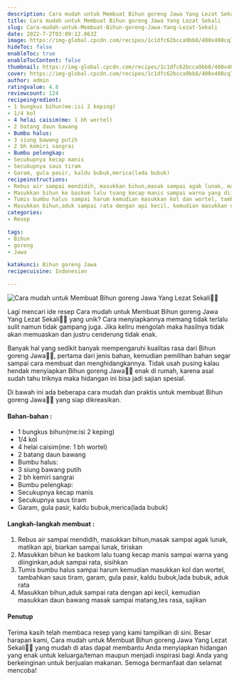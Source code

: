 ```yaml
---
description: Cara mudah untuk Membuat Bihun goreng Jawa Yang Lezat Sekali"
title: Cara mudah untuk Membuat Bihun goreng Jawa Yang Lezat Sekali
slug: Cara-mudah-untuk-Membuat-Bihun-goreng-Jawa-Yang-Lezat-Sekali
date: 2022-7-2T03:09:12.063Z
image: https://img-global.cpcdn.com/recipes/1c1dfc62bcca9bb8/400x400cq70/photo.jpg
hideToc: false
enableToc: true
enableTocContent: false
thumbnail: https://img-global.cpcdn.com/recipes/1c1dfc62bcca9bb8/400x400cq70/photo.jpg
cover: https://img-global.cpcdn.com/recipes/1c1dfc62bcca9bb8/400x400cq70/photo.jpg
author: admin
ratingvalue: 4.8
reviewcount: 124
recipeingredient:
- 1 bungkus bihun(me:isi 2 keping)
- 1/4 kol
- 4 helai caisim(me: 1 bh wortel)
- 2 batang daun bawang
- Bumbu halus:
- 3 siung bawang putih
- 2 bh kemiri sangrai
- Bumbu pelengkap:
- Secukupnya kecap manis
- Secukupnya saus tiram
- Garam, gula pasir, kaldu bubuk,merica(lada bubuk)
recipeinstructions:
- Rebus air sampai mendidih, masukkan bihun,masak sampai agak lunak, matikan api, biarkan sampai lunak, tiriskan
- Masukkan bihun ke baskom lalu tuang kecap manis sampai warna yang diinginkan,aduk sampai rata, sisihkan
- Tumis bumbu halus sampai harum kemudian masukkan kol dan wortel, tambahkan saus tiram, garam, gula pasir, kaldu bubuk,lada bubuk, aduk rata
- Masukkan bihun,aduk sampai rata dengan api kecil, kemudian masukkan daun bawang masak sampai matang,tes rasa, sajikan
categories:
- Resep

tags:
- Bihun
- goreng
- Jawa

katakunci: Bihun goreng Jawa
recipecuisine: Indonesian

---
```


![Cara mudah untuk Membuat Bihun goreng Jawa Yang Lezat Sekali👩‍🍳](https://img-global.cpcdn.com/recipes/1c1dfc62bcca9bb8/400x400cq70/photo.jpg)

Lagi mencari ide resep Cara mudah untuk Membuat Bihun goreng Jawa Yang Lezat Sekali👩‍🍳 yang unik? Cara menyiapkannya memang tidak terlalu sulit namun tidak gampang juga. Jika keliru mengolah maka hasilnya tidak akan memuaskan dan justru cenderung tidak enak.

Banyak hal yang sedikit banyak mempengaruhi kualitas rasa dari Bihun goreng Jawa👩‍🍳, pertama dari jenis bahan, kemudian pemilihan bahan segar sampai cara membuat dan menghidangkannya. Tidak usah pusing kalau hendak menyiapkan Bihun goreng Jawa👩‍🍳 enak di rumah, karena asal sudah tahu triknya maka hidangan ini bisa jadi sajian spesial.

Di bawah ini ada beberapa cara mudah dan praktis untuk membuat Bihun goreng Jawa👩‍🍳 yang siap dikreasikan.

<!--inarticleads1-->

#### Bahan-bahan :

- 1 bungkus bihun(me:isi 2 keping)
- 1/4 kol
- 4 helai caisim(me: 1 bh wortel)
- 2 batang daun bawang
- Bumbu halus:
- 3 siung bawang putih
- 2 bh kemiri sangrai
- Bumbu pelengkap:
- Secukupnya kecap manis
- Secukupnya saus tiram
- Garam, gula pasir, kaldu bubuk,merica(lada bubuk)

<!--inarticleads2-->

#### Langkah-langkah membuat :

1. Rebus air sampai mendidih, masukkan bihun,masak sampai agak lunak, matikan api, biarkan sampai lunak, tiriskan
1. Masukkan bihun ke baskom lalu tuang kecap manis sampai warna yang diinginkan,aduk sampai rata, sisihkan
1. Tumis bumbu halus sampai harum kemudian masukkan kol dan wortel, tambahkan saus tiram, garam, gula pasir, kaldu bubuk,lada bubuk, aduk rata
1. Masukkan bihun,aduk sampai rata dengan api kecil, kemudian masukkan daun bawang masak sampai matang,tes rasa, sajikan

#### Penutup

Terima kasih telah membaca resep yang kami tampilkan di sini. Besar harapan kami, Cara mudah untuk Membuat Bihun goreng Jawa Yang Lezat Sekali👩‍🍳 yang mudah di atas dapat membantu Anda menyiapkan hidangan yang enak untuk keluarga/teman maupun menjadi inspirasi bagi Anda yang berkeinginan untuk berjualan makanan. Semoga bermanfaat dan selamat mencoba!